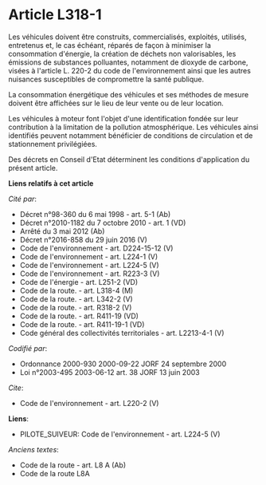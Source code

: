 # Article L318-1

Les véhicules doivent être construits, commercialisés, exploités, utilisés, entretenus et, le cas échéant, réparés de façon à
minimiser la consommation d'énergie, la création de déchets non valorisables, les émissions de substances polluantes,
notamment de dioxyde de carbone, visées à l'article L. 220-2 du code de l'environnement ainsi que les autres nuisances
susceptibles de compromettre la santé publique. 

La consommation énergétique des véhicules et ses méthodes de mesure doivent être affichées sur le lieu de leur vente ou de
leur location. 

Les véhicules à moteur font l'objet d'une identification fondée sur leur contribution à la limitation de la pollution
atmosphérique. Les véhicules ainsi identifiés peuvent notamment bénéficier de conditions de circulation et de stationnement
privilégiées. 

Des décrets en Conseil d'Etat déterminent les conditions d'application du présent article.

**Liens relatifs à cet article**

_Cité par_:

  - Décret n°98-360 du 6 mai 1998 - art. 5-1 (Ab)
  - Décret n°2010-1182 du 7 octobre 2010 - art. 1 (VD)
  - Arrêté du 3 mai 2012 (Ab)
  - Décret n°2016-858 du 29 juin 2016 (V)
  - Code de l'environnement - art. D224-15-12 (V)
  - Code de l'environnement - art. L224-1 (V)
  - Code de l'environnement - art. L224-5 (V)
  - Code de l'environnement - art. R223-3 (V)
  - Code de l'énergie - art. L251-2 (VD)
  - Code de la route. - art. L318-4 (M)
  - Code de la route. - art. L342-2 (V)
  - Code de la route. - art. R318-2 (V)
  - Code de la route. - art. R411-19 (VD)
  - Code de la route. - art. R411-19-1 (VD)
  - Code général des collectivités territoriales - art. L2213-4-1 (V)

_Codifié par_:

  - Ordonnance 2000-930 2000-09-22 JORF 24 septembre 2000
  - Loi n°2003-495 2003-06-12 art. 38 JORF 13 juin 2003

_Cite_:

  - Code de l'environnement - art. L220-2 (V)

**Liens**:

  - PILOTE_SUIVEUR: Code de l'environnement - art. L224-5 (V)

_Anciens textes_:

  - Code de la route - art. L8 A (Ab)
  - Code de la route L8A
